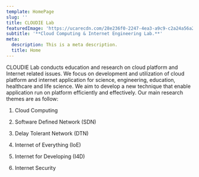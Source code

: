 ```yaml
---
template: HomePage
slug: ''
title: CLOUDIE Lab
featuredImage: 'https://ucarecdn.com/28e236f0-2247-4ea3-a9c9-c2a24a56a2e8/'
subtitle: '**Cloud Computing & Internet Engineering Lab.**'
meta:
  description: This is a meta description.
  title: Home
---
```

CLOUDIE Lab conducts education and research on cloud platform and Internet related issues. We focus on development and utilization of cloud platform and internet application for science, engineering, education, healthcare and life science. We aim to develop a new technique that enable application run on platform efficiently and effectively. Our main research themes are as follow:



1.	Cloud Computing

2.	Software Defined Network (SDN)

3.	Delay Tolerant Network (DTN)

4.	Internet of Everything (IoE)

5.	Internet for Developing (I4D)

6.	Internet Security
